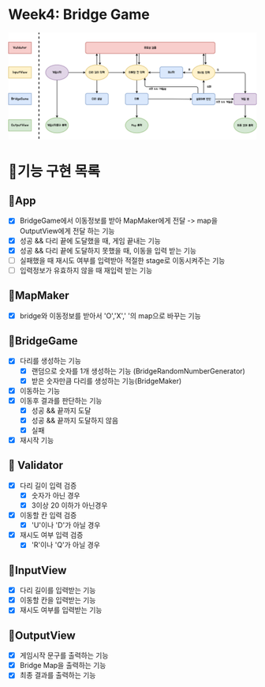 # Week4: Bridge Game

![](chart.png)

# 🎯기능 구현 목록

## 🥇App

- [x] BridgeGame에서 이동정보를 받아 MapMaker에게 전달 -> map을 OutputView에게 전달 하는 기능
- [x] 성공 && 다리 끝에 도달했을 때, 게임 끝내는 기능
- [x] 성공 && 다리 끝에 도달하지 못했을 때, 이동을 입력 받는 기능
- [ ] 실패했을 때 재시도 여부를 입력받아 적절한 stage로 이동시켜주는 기능
- [ ] 입력정보가 유효하지 않을 때 재입력 받는 기능

## 🥇MapMaker

- [x] bridge와 이동정보를 받아서 'O','X',' '의 map으로 바꾸는 기능

## 🥇BridgeGame

- [x] 다리를 생성하는 기능
  - [x] 랜덤으로 숫자를 1개 생성하는 기능 (BridgeRandomNumberGenerator)
  - [x] 받은 숫자만큼 다리를 생성하는 기능(BridgeMaker)
- [x] 이동하는 기능
- [x] 이동후 결과를 판단하는 기능
  - [x] 성공 && 끝까지 도달
  - [x] 성공 && 끝까지 도달하지 않음
  - [x] 실패
- [x] 재시작 기능

## 🥇 Validator

- [x] 다리 길이 입력 검증
  - [x] 숫자가 아닌 경우
  - [x] 3이상 20 이하가 아닌경우
- [x] 이동할 칸 입력 검증
  - [x] 'U'이나 'D'가 아닐 경우
- [x] 재시도 여부 입력 검증
  - [x] 'R'이나 'Q'가 아닐 경우

## 🥇InputView

- [x] 다리 길이를 입력받는 기능
- [x] 이동할 칸을 입력받는 기능
- [x] 재시도 여부를 입력받는 기능

## 🥇OutputView

- [x] 게임시작 문구를 출력하는 기능
- [x] Bridge Map을 출력하는 기능
- [x] 최종 결과를 출력하는 기능
